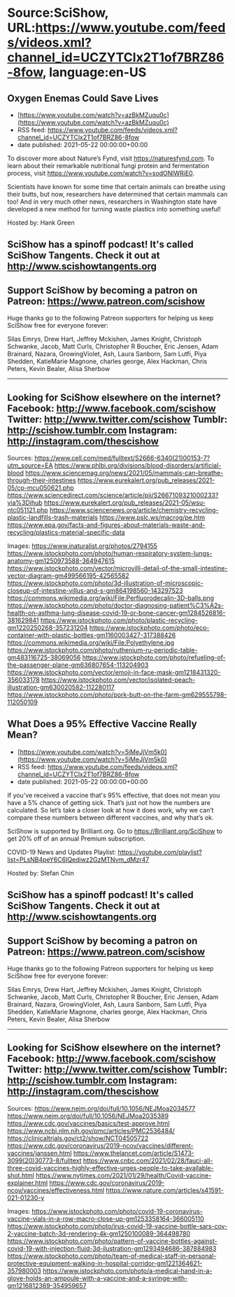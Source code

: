 # Source:SciShow, URL:https://www.youtube.com/feeds/videos.xml?channel_id=UCZYTClx2T1of7BRZ86-8fow, language:en-US

## Oxygen Enemas Could Save Lives
 - [https://www.youtube.com/watch?v=azBkMZuqu0c](https://www.youtube.com/watch?v=azBkMZuqu0c)
 - RSS feed: https://www.youtube.com/feeds/videos.xml?channel_id=UCZYTClx2T1of7BRZ86-8fow
 - date published: 2021-05-22 00:00:00+00:00

To discover more about Nature’s Fynd, visit https://naturesfynd.com. To learn about their remarkable nutritional fungi protein and fermentation process, visit https://www.youtube.com/watch?v=sodONlWRiE0.

Scientists have known for some time that certain animals can breathe using their butts, but now, researchers have determined that certain mammals can too! And in very much other news, researchers in Washington state have developed a new method for turning waste plastics into something useful!

Hosted by: Hank Green

SciShow has a spinoff podcast! It's called SciShow Tangents. Check it out at http://www.scishowtangents.org
----------
Support SciShow by becoming a patron on Patreon: https://www.patreon.com/scishow
----------
Huge thanks go to the following Patreon supporters for helping us keep SciShow free for everyone forever:

Silas Emrys, Drew Hart, Jeffrey Mckishen, James Knight, Christoph Schwanke, Jacob, Matt Curls, Christopher R Boucher, Eric Jensen, Adam Brainard, Nazara, GrowingViolet, Ash, Laura Sanborn, Sam Lutfi, Piya Shedden, KatieMarie Magnone, charles george, Alex Hackman, Chris Peters, Kevin Bealer, Alisa Sherbow

----------
Looking for SciShow elsewhere on the internet?
Facebook: http://www.facebook.com/scishow
Twitter: http://www.twitter.com/scishow
Tumblr: http://scishow.tumblr.com
Instagram: http://instagram.com/thescishow
----------
Sources:
https://www.cell.com/med/fulltext/S2666-6340(21)00153-7?utm_source=EA
https://www.phlbi.org/divisions/blood-disorders/artificial-blood
https://www.sciencemag.org/news/2021/05/mammals-can-breathe-through-their-intestines
https://www.eurekalert.org/pub_releases/2021-05/cp-mcu050621.php
https://www.sciencedirect.com/science/article/pii/S2667109321000233?via%3Dihub
https://www.eurekalert.org/pub_releases/2021-05/wsu-ntc051121.php
https://www.sciencenews.org/article/chemistry-recycling-plastic-landfills-trash-materials
https://www.pslc.ws/macrog/pe.htm
https://www.epa.gov/facts-and-figures-about-materials-waste-and-recycling/plastics-material-specific-data

Images:
https://www.inaturalist.org/photos/2794155
https://www.istockphoto.com/photo/human-respiratory-system-lungs-anatomy-gm1250973588-364947615
https://www.istockphoto.com/vector/microvilli-detail-of-the-small-intestine-vector-diagram-gm499566195-42565582
https://www.istockphoto.com/photo/3d-illustration-of-microscopic-closeup-of-intestine-villus-and-s-gm864198560-143297523
https://commons.wikimedia.org/wiki/File:Perfluorodecalin-3D-balls.png
https://www.istockphoto.com/photo/doctor-diagnosing-patient%C3%A2s-health-on-asthma-lung-disease-covid-19-or-bone-cancer-gm1284526816-381629841
https://www.istockphoto.com/photo/plastic-recycling-gm1220250268-357231204
https://www.istockphoto.com/photo/eco-container-with-plastic-bottles-gm1160003427-317388426
https://commons.wikimedia.org/wiki/File:Polyethylene.jpg
https://www.istockphoto.com/photo/ruthenium-ru-periodic-table-gm483116725-38069056
https://www.istockphoto.com/photo/refueling-of-the-passenger-plane-gm636807654-113204903
https://www.istockphoto.com/vector/emoji-in-face-mask-gm1218431320-356033178
https://www.istockphoto.com/vector/isolated-peach-illustration-gm630020582-112280117
https://www.istockphoto.com/photo/pork-butt-on-the-farm-gm629555798-112050109

## What Does a 95% Effective Vaccine Really Mean?
 - [https://www.youtube.com/watch?v=5jMeJjVm5k0](https://www.youtube.com/watch?v=5jMeJjVm5k0)
 - RSS feed: https://www.youtube.com/feeds/videos.xml?channel_id=UCZYTClx2T1of7BRZ86-8fow
 - date published: 2021-05-22 00:00:00+00:00

If you've received a vaccine that's 95% effective, that does not mean you have a 5% chance of getting sick. That’s just not how the numbers are calculated. So let’s take a closer look at how it does work, why we can’t compare these numbers between different vaccines, and why that’s ok.

SciShow is supported by Brilliant.org. Go to https://Brilliant.org/SciShow to get 20% off of an annual Premium subscription. 

COVID-19 News and Updates Playlist: https://youtube.com/playlist?list=PLsNB4peY6C6IQediwz2GzMTNvm_dMzr47

Hosted by: Stefan Chin

SciShow has a spinoff podcast! It's called SciShow Tangents. Check it out at http://www.scishowtangents.org
----------
Support SciShow by becoming a patron on Patreon: https://www.patreon.com/scishow
----------
Huge thanks go to the following Patreon supporters for helping us keep SciShow free for everyone forever:

Silas Emrys, Drew Hart, Jeffrey Mckishen, James Knight, Christoph Schwanke, Jacob, Matt Curls, Christopher R Boucher, Eric Jensen, Adam Brainard, Nazara, GrowingViolet, Ash, Laura Sanborn, Sam Lutfi, Piya Shedden, KatieMarie Magnone, charles george, Alex Hackman, Chris Peters, Kevin Bealer, Alisa Sherbow

----------
Looking for SciShow elsewhere on the internet?
Facebook: http://www.facebook.com/scishow
Twitter: http://www.twitter.com/scishow
Tumblr: http://scishow.tumblr.com
Instagram: http://instagram.com/thescishow
----------
Sources:
https://www.nejm.org/doi/full/10.1056/NEJMoa2034577 
https://www.nejm.org/doi/full/10.1056/NEJMoa2035389 
https://www.cdc.gov/vaccines/basics/test-approve.html 
https://www.ncbi.nlm.nih.gov/pmc/articles/PMC2536484/ 
https://clinicaltrials.gov/ct2/show/NCT04505722 
https://www.cdc.gov/coronavirus/2019-ncov/vaccines/different-vaccines/janssen.html 
https://www.thelancet.com/article/S1473-3099(20)30773-8/fulltext 
https://www.cnbc.com/2021/02/28/fauci-all-three-covid-vaccines-highly-effective-urges-people-to-take-available-shot.html 
https://www.nytimes.com/2021/01/29/health/Covid-vaccine-explainer.html 
https://www.cdc.gov/coronavirus/2019-ncov/vaccines/effectiveness.html 
https://www.nature.com/articles/s41591-021-01230-y 

Images:
https://www.istockphoto.com/photo/covid-19-coronavirus-vaccine-vials-in-a-row-macro-close-up-gm1253358164-366005110
https://www.istockphoto.com/photo/irus-covid-19-vaccine-bottle-sars-cov-2-vaccine-batch-3d-rendering-4k-gm1250100089-364498780
https://www.istockphoto.com/photo/pattern-of-vaccine-bottles-against-covid-19-with-injection-fluid-3d-ilustration-gm1293494686-387884983
https://www.istockphoto.com/photo/team-of-medical-staff-in-personal-protective-equipment-walking-in-hospital-corridor-gm1221364621-357980003
https://www.istockphoto.com/photo/a-medical-hand-in-a-glove-holds-an-ampoule-with-a-vaccine-and-a-syringe-with-gm1216812369-354959657


